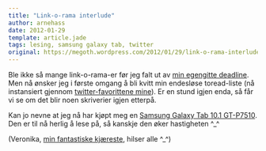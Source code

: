 ```yaml
---
title: "Link-o-rama interlude"
author: arnehass
date: 2012-01-29
template: article.jade
tags: lesing, samsung galaxy tab, twitter
original: https://megoth.wordpress.com/2012/01/29/link-o-rama-interlude/
---
```


<p>Ble ikke så mange link-o-rama-er før jeg falt ut av <a title="Link-o-rama&nbsp;#1" href="http://megoth.wordpress.com/2012/01/10/link-o-rama-1/">min egengitte deadline</a>. Men nå ønsker jeg i første omgang å bli kvitt min endesløse toread-liste (nå instansiert gjennom <a href="twitter.com/megoth/favorites">twitter-favorittene mine</a>). Er en stund igjen enda, så får vi se om det blir noen skriverier igjen etterpå.</p>
<p>Kan jo nevne at jeg nå har kjøpt meg en <a href="http://www.komplett.no/k/ki.aspx?sku=638473">Samsung Galaxy Tab 10.1 GT-P7510</a>. Den er til nå herlig å lese på, så kanskje den øker hastigheten ^_^</p>
<p>(Veronika, <a href="http://veledaonthewing.wordpress.com/">min fantastiske kjæreste</a>, hilser alle ^_^)</p>
